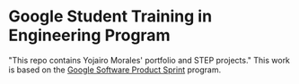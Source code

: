 # Google Student Training in Engineering Program

"This repo contains Yojairo Morales' portfolio and STEP projects."
This work is based on the [Google Software Product Sprint](https://g.co/softwareproductsprint) program.